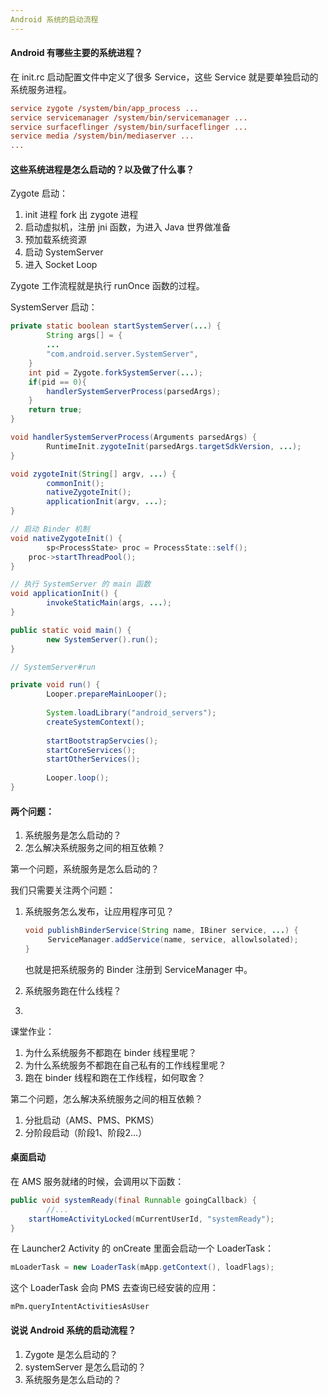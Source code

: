```yaml
---
Android 系统的启动流程
---
```


#### Android 有哪些主要的系统进程？

在 init.rc 启动配置文件中定义了很多 Service，这些 Service 就是要单独启动的系统服务进程。

```ini
service zygote /system/bin/app_process ...
service servicemanager /system/bin/servicemanager ...
service surfaceflinger /system/bin/surfaceflinger ...
service media /system/bin/mediaserver ...
...
```

#### 这些系统进程是怎么启动的？以及做了什么事？

Zygote 启动：

1. init 进程 fork 出 zygote 进程
2. 启动虚拟机，注册 jni 函数，为进入 Java 世界做准备
3. 预加载系统资源
4. 启动 SystemServer
5. 进入 Socket Loop

Zygote 工作流程就是执行 runOnce 函数的过程。

SystemServer 启动：

```java
private static boolean startSystemServer(...) {
		String args[] = {
      	...
        "com.android.server.SystemServer",
    }
  	int pid = Zygote.forkSystemServer(...);
  	if(pid == 0){
      	handlerSystemServerProcess(parsedArgs);
    }
  	return true;
}
```

```java
void handlerSystemServerProcess(Arguments parsedArgs) {
		RuntimeInit.zygoteInit(parsedArgs.targetSdkVersion, ...);
}
```

```java
void zygoteInit(String[] argv, ...) {
		commonInit();
		nativeZygoteInit();
		applicationInit(argv, ...);
}
```

```java
// 启动 Binder 机制
void nativeZygoteInit() {
		sp<ProcessState> proc = ProcessState::self();
  	proc->startThreadPool();
}
```

```java
// 执行 SystemServer 的 main 函数
void applicationInit() {
		invokeStaticMain(args, ...);
}
```

```java
public static void main() {
		new SystemServer().run();
}
```

```java
// SystemServer#run

```

```java
private void run() {
		Looper.prepareMainLooper();
		
		System.loadLibrary("android_servers");
		createSystemContext();
		
		startBootstrapServcies();
		startCoreServices();
		startOtherServices();
		
		Looper.loop();
}
```



#### 两个问题：

1. 系统服务是怎么启动的？
2. 怎么解决系统服务之间的相互依赖？

第一个问题，系统服务是怎么启动的？

我们只需要关注两个问题：

1. 系统服务怎么发布，让应用程序可见？

   ```java
   void publishBinderService(String name, IBiner service, ...) {
   		ServiceManager.addService(name, service, allowlsolated);
   }
   ```

   也就是把系统服务的 Binder 注册到 ServiceManager 中。

2. 系统服务跑在什么线程？

3. 

课堂作业：

1. 为什么系统服务不都跑在 binder 线程里呢？
2. 为什么系统服务不都跑在自己私有的工作线程里呢？
3. 跑在 binder 线程和跑在工作线程，如何取舍？

第二个问题，怎么解决系统服务之间的相互依赖？

1. 分批启动（AMS、PMS、PKMS）
2. 分阶段启动（阶段1、阶段2...）

#### 桌面启动

在 AMS 服务就绪的时候，会调用以下函数：

```java
public void systemReady(final Runnable goingCallback) {
		//...
  	startHomeActivityLocked(mCurrentUserId, "systemReady");
}
```

在 Launcher2 Activity 的 onCreate 里面会启动一个 LoaderTask：

```java
mLoaderTask = new LoaderTask(mApp.getContext(), loadFlags);
```

这个 LoaderTask 会向 PMS 去查询已经安装的应用：

```
mPm.queryIntentActivitiesAsUser
```

#### 说说 Android 系统的启动流程？

1. Zygote 是怎么启动的？
2. systemServer 是怎么启动的？
3. 系统服务是怎么启动的？